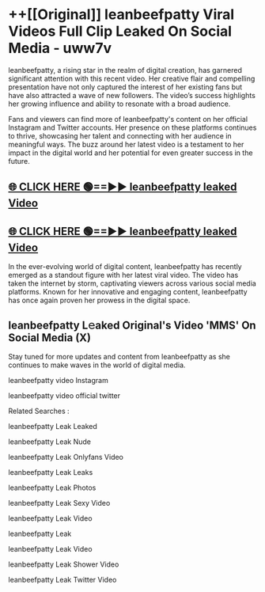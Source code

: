 # ++[[Original]] leanbeefpatty Viral Videos Full Clip Leaked On Social Media - uww7v<br>

leanbeefpatty, a rising star in the realm of digital creation, has garnered significant attention with this recent video. Her creative flair and compelling presentation have not only captured the interest of her existing fans but have also attracted a wave of new followers. The video’s success highlights her growing influence and ability to resonate with a broad audience.

Fans and viewers can find more of leanbeefpatty's content on her official Instagram and Twitter accounts. Her presence on these platforms continues to thrive, showcasing her talent and connecting with her audience in meaningful ways. The buzz around her latest video is a testament to her impact in the digital world and her potential for even greater success in the future.


## [🌐 CLICK HERE 🟢==►► leanbeefpatty leaked Video ](https://onlyclips.site?title=leanbeefpatty&ref=git)

## [🌐 CLICK HERE 🟢==►► leanbeefpatty leaked Video ](https://onlyclips.site?title=leanbeefpatty&ref=git)


In the ever-evolving world of digital content, leanbeefpatty has recently emerged as a standout figure with her latest viral video. The video has taken the internet by storm, captivating viewers across various social media platforms. Known for her innovative and engaging content, leanbeefpatty has once again proven her prowess in the digital space.



## leanbeefpatty L𝚎aked Original's Video 'MMS' On Social Media (X)


Stay tuned for more updates and content from leanbeefpatty as she continues to make waves in the world of digital media.

leanbeefpatty video Instagram

leanbeefpatty video official twitter


Related Searches :

leanbeefpatty Leak Leaked

leanbeefpatty Leak Nude

leanbeefpatty Leak Onlyfans Video

leanbeefpatty Leak Leaks

leanbeefpatty Leak Photos

leanbeefpatty Leak Sexy Video

leanbeefpatty Leak Video

leanbeefpatty Leak

leanbeefpatty Leak Video

leanbeefpatty Leak Shower Video

leanbeefpatty Leak Twitter Video

